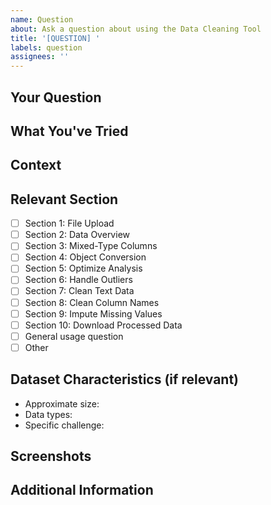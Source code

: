 ```yaml
---
name: Question
about: Ask a question about using the Data Cleaning Tool
title: '[QUESTION] '
labels: question
assignees: ''
---
```


## Your Question
<!-- Ask your question clearly and concisely -->

## What You've Tried
<!-- Have you already attempted to solve this? What did you try? -->

## Context
<!-- Provide context about what you're trying to accomplish -->
<!-- Example: "I'm trying to clean a dataset for a machine learning project" -->

## Relevant Section
<!-- Which section of the tool does this relate to? -->
- [ ] Section 1: File Upload
- [ ] Section 2: Data Overview
- [ ] Section 3: Mixed-Type Columns
- [ ] Section 4: Object Conversion
- [ ] Section 5: Optimize Analysis
- [ ] Section 6: Handle Outliers
- [ ] Section 7: Clean Text Data
- [ ] Section 8: Clean Column Names
- [ ] Section 9: Impute Missing Values
- [ ] Section 10: Download Processed Data
- [ ] General usage question
- [ ] Other

## Dataset Characteristics (if relevant)
<!-- Briefly describe your dataset - DO NOT upload actual data -->
- Approximate size: 
- Data types: 
- Specific challenge: 

## Screenshots
<!-- If applicable, add screenshots to help explain your question -->

## Additional Information
<!-- Any other details that might help answer your question -->
